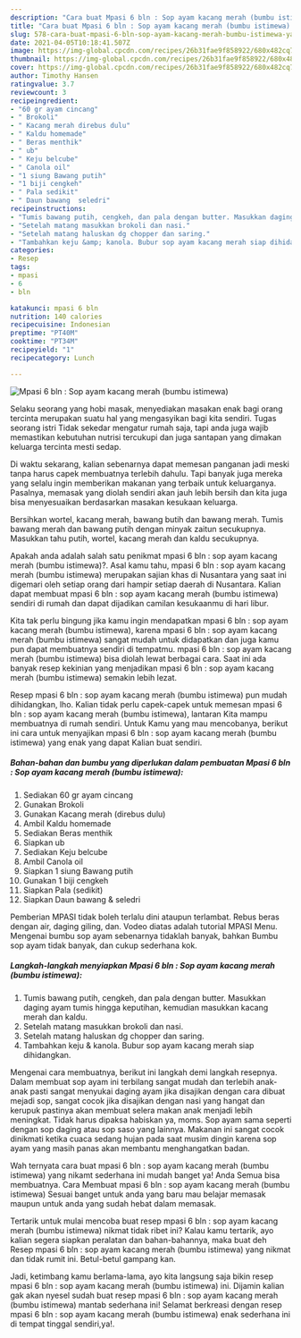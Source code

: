 ```yaml
---
description: "Cara buat Mpasi 6 bln : Sop ayam kacang merah (bumbu istimewa) yang nikmat Untuk Jualan"
title: "Cara buat Mpasi 6 bln : Sop ayam kacang merah (bumbu istimewa) yang nikmat Untuk Jualan"
slug: 578-cara-buat-mpasi-6-bln-sop-ayam-kacang-merah-bumbu-istimewa-yang-nikmat-untuk-jualan
date: 2021-04-05T10:18:41.507Z
image: https://img-global.cpcdn.com/recipes/26b31fae9f858922/680x482cq70/mpasi-6-bln-sop-ayam-kacang-merah-bumbu-istimewa-foto-resep-utama.jpg
thumbnail: https://img-global.cpcdn.com/recipes/26b31fae9f858922/680x482cq70/mpasi-6-bln-sop-ayam-kacang-merah-bumbu-istimewa-foto-resep-utama.jpg
cover: https://img-global.cpcdn.com/recipes/26b31fae9f858922/680x482cq70/mpasi-6-bln-sop-ayam-kacang-merah-bumbu-istimewa-foto-resep-utama.jpg
author: Timothy Hansen
ratingvalue: 3.7
reviewcount: 3
recipeingredient:
- "60 gr ayam cincang"
- " Brokoli"
- " Kacang merah direbus dulu"
- " Kaldu homemade"
- " Beras menthik"
- " ub"
- " Keju belcube"
- " Canola oil"
- "1 siung Bawang putih"
- "1 biji cengkeh"
- " Pala sedikit"
- " Daun bawang  seledri"
recipeinstructions:
- "Tumis bawang putih, cengkeh, dan pala dengan butter. Masukkan daging ayam tumis hingga keputihan, kemudian masukkan kacang merah dan kaldu."
- "Setelah matang masukkan brokoli dan nasi."
- "Setelah matang haluskan dg chopper dan saring."
- "Tambahkan keju &amp; kanola. Bubur sop ayam kacang merah siap dihidangkan."
categories:
- Resep
tags:
- mpasi
- 6
- bln

katakunci: mpasi 6 bln 
nutrition: 140 calories
recipecuisine: Indonesian
preptime: "PT40M"
cooktime: "PT34M"
recipeyield: "1"
recipecategory: Lunch

---
```



![Mpasi 6 bln : Sop ayam kacang merah (bumbu istimewa)](https://img-global.cpcdn.com/recipes/26b31fae9f858922/680x482cq70/mpasi-6-bln-sop-ayam-kacang-merah-bumbu-istimewa-foto-resep-utama.jpg)

Selaku seorang yang hobi masak, menyediakan masakan enak bagi orang tercinta merupakan suatu hal yang mengasyikan bagi kita sendiri. Tugas seorang istri Tidak sekedar mengatur rumah saja, tapi anda juga wajib memastikan kebutuhan nutrisi tercukupi dan juga santapan yang dimakan keluarga tercinta mesti sedap.

Di waktu  sekarang, kalian sebenarnya dapat memesan panganan jadi meski tanpa harus capek membuatnya terlebih dahulu. Tapi banyak juga mereka yang selalu ingin memberikan makanan yang terbaik untuk keluarganya. Pasalnya, memasak yang diolah sendiri akan jauh lebih bersih dan kita juga bisa menyesuaikan berdasarkan masakan kesukaan keluarga. 

Bersihkan wortel, kacang merah, bawang butih dan bawang merah. Tumis bawang merah dan bawang putih dengan minyak zaitun secukupnya. Masukkan tahu putih, wortel, kacang merah dan kaldu secukupnya.

Apakah anda adalah salah satu penikmat mpasi 6 bln : sop ayam kacang merah (bumbu istimewa)?. Asal kamu tahu, mpasi 6 bln : sop ayam kacang merah (bumbu istimewa) merupakan sajian khas di Nusantara yang saat ini digemari oleh setiap orang dari hampir setiap daerah di Nusantara. Kalian dapat membuat mpasi 6 bln : sop ayam kacang merah (bumbu istimewa) sendiri di rumah dan dapat dijadikan camilan kesukaanmu di hari libur.

Kita tak perlu bingung jika kamu ingin mendapatkan mpasi 6 bln : sop ayam kacang merah (bumbu istimewa), karena mpasi 6 bln : sop ayam kacang merah (bumbu istimewa) sangat mudah untuk didapatkan dan juga kamu pun dapat membuatnya sendiri di tempatmu. mpasi 6 bln : sop ayam kacang merah (bumbu istimewa) bisa diolah lewat berbagai cara. Saat ini ada banyak resep kekinian yang menjadikan mpasi 6 bln : sop ayam kacang merah (bumbu istimewa) semakin lebih lezat.

Resep mpasi 6 bln : sop ayam kacang merah (bumbu istimewa) pun mudah dihidangkan, lho. Kalian tidak perlu capek-capek untuk memesan mpasi 6 bln : sop ayam kacang merah (bumbu istimewa), lantaran Kita mampu membuatnya di rumah sendiri. Untuk Kamu yang mau mencobanya, berikut ini cara untuk menyajikan mpasi 6 bln : sop ayam kacang merah (bumbu istimewa) yang enak yang dapat Kalian buat sendiri.

<!--inarticleads1-->

##### Bahan-bahan dan bumbu yang diperlukan dalam pembuatan Mpasi 6 bln : Sop ayam kacang merah (bumbu istimewa):

1. Sediakan 60 gr ayam cincang
1. Gunakan  Brokoli
1. Gunakan  Kacang merah (direbus dulu)
1. Ambil  Kaldu homemade
1. Sediakan  Beras menthik
1. Siapkan  ub
1. Sediakan  Keju belcube
1. Ambil  Canola oil
1. Siapkan 1 siung Bawang putih
1. Gunakan 1 biji cengkeh
1. Siapkan  Pala (sedikit)
1. Siapkan  Daun bawang &amp; seledri


Pemberian MPASI tidak boleh terlalu dini ataupun terlambat. Rebus beras dengan air, daging giling, dan. Vodeo diatas adalah tutorial MPASI Menu. Mengenai bumbu sop ayam sebenarnya tidaklah banyak, bahkan Bumbu sop ayam tidak banyak, dan cukup sederhana kok. 

<!--inarticleads2-->

##### Langkah-langkah menyiapkan Mpasi 6 bln : Sop ayam kacang merah (bumbu istimewa):

1. Tumis bawang putih, cengkeh, dan pala dengan butter. Masukkan daging ayam tumis hingga keputihan, kemudian masukkan kacang merah dan kaldu.
1. Setelah matang masukkan brokoli dan nasi.
1. Setelah matang haluskan dg chopper dan saring.
1. Tambahkan keju &amp; kanola. Bubur sop ayam kacang merah siap dihidangkan.


Mengenai cara membuatnya, berikut ini langkah demi langkah resepnya. Dalam membuat sop ayam ini terbilang sangat mudah dan terlebih anak-anak pasti sangat menyukai daging ayam jika disajikan dengan cara dibuat mejadi sop, sangat cocok jika disajikan dengan nasi yang hangat dan kerupuk pastinya akan membuat selera makan anak menjadi lebih meningkat. Tidak harus dipaksa habiskan ya, moms. Sop ayam sama seperti dengan sop daging atau sop saso yang lainnya. Makanan ini sangat cocok dinikmati ketika cuaca sedang hujan pada saat musim dingin karena sop ayam yang masih panas akan membantu menghangatkan badan. 

Wah ternyata cara buat mpasi 6 bln : sop ayam kacang merah (bumbu istimewa) yang nikamt sederhana ini mudah banget ya! Anda Semua bisa membuatnya. Cara Membuat mpasi 6 bln : sop ayam kacang merah (bumbu istimewa) Sesuai banget untuk anda yang baru mau belajar memasak maupun untuk anda yang sudah hebat dalam memasak.

Tertarik untuk mulai mencoba buat resep mpasi 6 bln : sop ayam kacang merah (bumbu istimewa) nikmat tidak ribet ini? Kalau kamu tertarik, ayo kalian segera siapkan peralatan dan bahan-bahannya, maka buat deh Resep mpasi 6 bln : sop ayam kacang merah (bumbu istimewa) yang nikmat dan tidak rumit ini. Betul-betul gampang kan. 

Jadi, ketimbang kamu berlama-lama, ayo kita langsung saja bikin resep mpasi 6 bln : sop ayam kacang merah (bumbu istimewa) ini. Dijamin kalian gak akan nyesel sudah buat resep mpasi 6 bln : sop ayam kacang merah (bumbu istimewa) mantab sederhana ini! Selamat berkreasi dengan resep mpasi 6 bln : sop ayam kacang merah (bumbu istimewa) enak sederhana ini di tempat tinggal sendiri,ya!.

